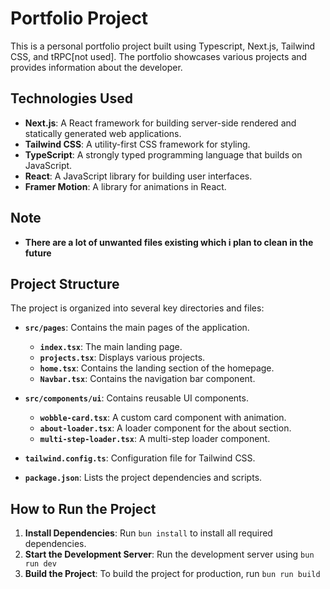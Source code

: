 
# Portfolio Project

This is a personal portfolio project built using Typescript, Next.js, Tailwind CSS, and tRPC[not used]. The portfolio showcases various projects and provides information about the developer.

## Technologies Used

- **Next.js**: A React framework for building server-side rendered and statically generated web applications.
- **Tailwind CSS**: A utility-first CSS framework for styling.
- **TypeScript**: A strongly typed programming language that builds on JavaScript.
- **React**: A JavaScript library for building user interfaces.
- **Framer Motion**: A library for animations in React.

## Note

- **There are a lot of unwanted files existing which i plan to clean in the future**

## Project Structure

The project is organized into several key directories and files:

- **`src/pages`**: Contains the main pages of the application.

  - **`index.tsx`**: The main landing page.
  - **`projects.tsx`**: Displays various projects.
  - **`home.tsx`**: Contains the landing section of the homepage.
  - **`Navbar.tsx`**: Contains the navigation bar component.
- **`src/components/ui`**: Contains reusable UI components.

  - **`wobble-card.tsx`**: A custom card component with animation.
  - **`about-loader.tsx`**: A loader component for the about section.
  - **`multi-step-loader.tsx`**: A multi-step loader component.
- **`tailwind.config.ts`**: Configuration file for Tailwind CSS.
- **`package.json`**: Lists the project dependencies and scripts.

## How to Run the Project

1. **Install Dependencies**: Run `bun install` to install all required dependencies.
2. **Start the Development Server**: Run the development server using `bun run dev`
3. **Build the Project**: To build the project for production, run `bun run build`

